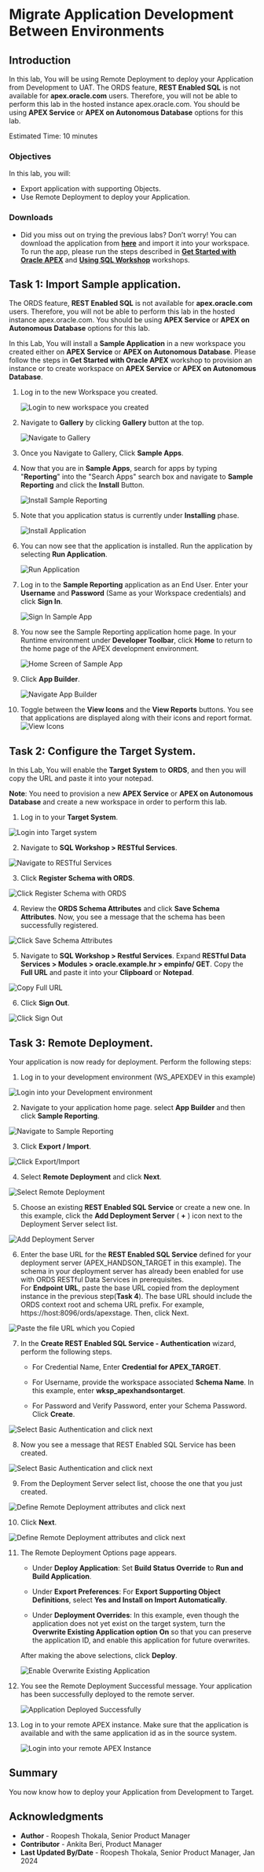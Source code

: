 
# Migrate Application Development Between Environments

## Introduction

In this lab, You will be using Remote Deployment to deploy your Application from Development to UAT. The ORDS feature, **REST Enabled SQL** is not available for **apex.oracle.com** users. Therefore, you will not be able to perform this lab in the hosted instance apex.oracle.com. You should be using **APEX Service** or **APEX on Autonomous Database** options for this lab.

Estimated Time: 10 minutes

### Objectives

In this lab, you will:
- Export application with supporting Objects.
- Use Remote Deployment to deploy your Application.

### Downloads

- Did you miss out on trying the previous labs? Don’t worry! You can download the application from **[here](files/demo-projects-6.sql)** and import it into your workspace. To run the app, please run the steps described in **[Get Started with Oracle APEX](https://apexapps.oracle.com/pls/apex/r/dbpm/livelabs/run-workshop?p210_wid=3509)** and **[Using SQL Workshop](https://apexapps.oracle.com/pls/apex/r/dbpm/livelabs/run-workshop?p210_wid=3524)** workshops.

## Task 1: Import Sample application.

The ORDS feature, **REST Enabled SQL** is not available for **apex.oracle.com** users. Therefore, you will not be able to perform this lab in the hosted instance apex.oracle.com. You should be using **APEX Service** or **APEX on Autonomous Database** options for this lab.

In this Lab, You will install a **Sample Application** in a new workspace you created either on **APEX Service** or **APEX on Autonomous Database**. Please follow the steps in **Get Started with Oracle APEX** workshop to provision an instance or to create workspace on **APEX Service** or **APEX on Autonomous Database**.

1. Log in to the new Workspace you created.

    ![Login to new workspace you created](images/login-to-dev.png " ")

2. Navigate to **Gallery** by clicking **Gallery** button at the top.

    ![Navigate to Gallery](images/navigate-to-gallery.png " ")

3. Once you Navigate to Gallery, Click **Sample Apps**.

4. Now that you are in **Sample Apps**, search for apps by typing "**Reporting**" into the "Search Apps" search box and navigate to **Sample Reporting** and click the **Install** Button.

    ![Install Sample Reporting](images/install-sample-app.png " ")

4. Note that you application status is currently under **Installing** phase.

    ![Install Application](images/install-app.png " ")

5. You can now see that the application is installed. Run the application by selecting **Run Application**.

    ![Run Application](images/click-run-application.png " ")

6. Log in to the **Sample Reporting** application as an End User. Enter your **Username** and **Password** (Same as your Workspace credentials) and click **Sign In**.

    ![Sign In Sample App](images/run-application1.png " ")

7. You now see the Sample Reporting application home page. In your Runtime environment under **Developer Toolbar**, click **Home** to return to the home page of the APEX development environment.

    ![Home Screen of Sample App](images/navigate-to-sample-reports.png " ")

8. Click **App Builder**.

   ![Navigate App Builder](images/navigate-to-app-builder.png " ")

9. Toggle between the **View Icons** and the **View Reports** buttons. You see that applications are displayed along with their icons and report format.
   ![View Icons](images/display-as-icons1.png " ")

## Task 2: Configure the Target System.

In this Lab, You will enable the **Target System** to **ORDS**, and then you will copy the URL and paste it into your notepad.

**Note**: You need to provision a new **APEX Service** or **APEX on Autonomous Database** and create a new workspace in order to perform this lab.

1. Log in to your **Target System**.

  ![Login into Target system](images/sign-out1.png " ")

2. Navigate to **SQL Workshop > RESTful Services**.

  ![Navigate to RESTful Services](images/enable-ords1.png " ")

3. Click **Register Schema with ORDS**.

  ![Click Register Schema with ORDS](images/enable-ords2.png " ")

4. Review the **ORDS Schema Attributes** and click **Save Schema Attributes**. Now, you see a message that the schema has been successfully registered.​

  ![Click Save Schema Attributes](images/enable-ords3.png " ")

5. Navigate to **SQL Workshop > Restful Services**. Expand **RESTful Data Services > Modules > oracle.example.hr > empinfo/ GET**. Copy the **Full URL** and paste it into your **Clipboard** or **Notepad**.

  ![Copy Full URL](images/copy-url.png " ")

6. Click **Sign Out**.

  ![Click Sign Out](images/sign-out2.png " ")


## Task 3: Remote Deployment.

Your application is now ready for deployment. Perform the following steps:

1. Log in to your development environment (WS_APEXDEV in this example)

  ![Login into your Development environment](images/login-to-dev.png " ")

2. Navigate to your application home page. select **App Builder** and then click **Sample Reporting**.

  ![Navigate to Sample Reporting](images/select-sample-reporting.png " ")

3. Click **Export / Import**.

  ![Click Export/Import](images/select-export.png " ")  

4. Select **Remote Deployment** and click **Next**.

  ![Select Remote Deployment](images/select-rd.png " ")    

5. Choose an existing **REST Enabled SQL Service** or create a new one. In this example, click the **Add Deployment Server** ( **+** ) icon next to the Deployment Server select list.

  ![Add Deployment Server](images/perform-rd1.png " ")

6. Enter the base URL for the **REST Enabled SQL Service** defined for your deployment server (APEX\_HANDSON\_TARGET in this example). The schema in your deployment server has already been enabled for use with ORDS RESTful Data Services in prerequisites.  
For **Endpoint URL**, paste the base URL copied from the deployment instance in the previous step(**Task 4**). The base URL should include the ORDS context root and schema URL prefix. For example, https://host:8096/ords/apexstage. Then, click Next.

  ![Paste the file URL which you Copied](images/perform-rd2.png " ")

7. In the **Create REST Enabled SQL Service - Authentication** wizard, perform the following steps.

    - For Credential Name, Enter **Credential for APEX\_TARGET**.

    - For Username, provide the workspace associated **Schema Name**. In this example, enter **wksp_apexhandsontarget**.

    - For Password and Verify Password, enter your Schema Password.
   Click **Create**.

  ![Select Basic Authentication and click next](images/perform-rd3.png " ")

8. Now you see a message that REST Enabled SQL Service has been created.

  ![Select Basic Authentication and click next](images/connection-successful.png " ")


9. From the Deployment Server select list, choose the one that you just created.

  ![Define Remote Deployment attributes and click next](images/select-deployment-server.png " ")

10. Click **Next**.

  ![Define Remote Deployment attributes and click next](images/click-next.png " ")

11. The Remote Deployment Options page appears.

    - Under **Deploy Application**: Set **Build Status Override** to **Run and Build Application**.

    - Under **Export Preferences**: For **Export Supporting Object Definitions**, select **Yes and Install on Import Automatically**.

    - Under **Deployment Overrides**: In this example, even though the application does not yet exist on the target system, turn the **Overwrite Existing Application option** **On** so that you can preserve the application ID, and enable this application for future overwrites.

    After making the above selections, click **Deploy**.

    ![Enable Overwrite Existing Application](images/perform-rd5.png " ")

10. You see the Remote Deployment Successful message. Your application has been successfully deployed to the remote server.

    ![Application Deployed Successfully](images/perform-rd6.png " ")

11. Log in to your remote APEX instance. Make sure that the application is available and with the same application id as in the source system.

    ![Login into your remote APEX Instance](images/perform-rd7.png " ")

## Summary
You now know how to deploy your Application from Development to Target.

## Acknowledgments
- **Author** - Roopesh Thokala, Senior Product Manager
- **Contributor** - Ankita Beri, Product Manager
- **Last Updated By/Date** - Roopesh Thokala, Senior Product Manager, Jan 2024
